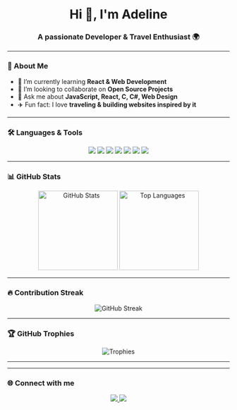 <!-- PROFILE HEADER -->
<h1 align="center">Hi 👋, I'm Adeline</h1>
<h3 align="center">A passionate Developer & Travel Enthusiast 🌍</h3>

---

### 🚀 About Me
- 🌱 I’m currently learning **React & Web Development**  
- 👯 I’m looking to collaborate on **Open Source Projects**  
- 💬 Ask me about **JavaScript, React, C, C#, Web Design**  
- ✈️ Fun fact: I love **traveling & building websites inspired by it**  

---

### 🛠️ Languages & Tools
<p align="center">
  <img src="https://img.shields.io/badge/Java-ED8B00?style=for-the-badge&logo=openjdk&logoColor=white"/>
  <img src="https://img.shields.io/badge/C-00599C?style=for-the-badge&logo=c&logoColor=white"/>
  <img src="https://img.shields.io/badge/React-20232A?style=for-the-badge&logo=react&logoColor=61DAFB"/>
  <img src="https://img.shields.io/badge/HTML5-E34F26?style=for-the-badge&logo=html5&logoColor=white"/>
  <img src="https://img.shields.io/badge/CSS3-1572B6?style=for-the-badge&logo=css3&logoColor=white"/>
  <img src="https://img.shields.io/badge/Git-F05032?style=for-the-badge&logo=git&logoColor=white"/>
  <img src="https://img.shields.io/badge/GitHub-100000?style=for-the-badge&logo=github&logoColor=white"/>
</p>

---

### 📊 GitHub Stats
<p align="center">
  <img src="https://github-readme-stats.vercel.app/api?username=adeline333&show_icons=true&theme=radical" alt="GitHub Stats" height="180"/>
  <img src="https://github-readme-stats.vercel.app/api/top-langs/?username=adeline333&layout=compact&theme=radical" alt="Top Languages" height="180"/>
</p>

---

### 🔥 Contribution Streak
<p align="center">
  <img src="https://streak-stats.demolab.com?user=adeline333&theme=radical&border_radius=10" alt="GitHub Streak"/>
</p>

---

### 🏆 GitHub Trophies
<p align="center">
  <img src="https://github-profile-trophy.vercel.app/?username=adeline333&theme=onedark&row=1&column=6" alt="Trophies"/>
</p>

---

---

### 🌐 Connect with me  
<p align="center">
  <a href="https://www.linkedin.com/in/adeline-tuyizere-315b22294/" target="_blank">
    <img src="https://img.shields.io/badge/LinkedIn-%230077B5.svg?&style=for-the-badge&logo=linkedin&logoColor=white"/>
  </a>
  <a href="https://www.instagram.com/adeline_t3/" target="_blank">
    <img src="https://img.shields.io/badge/Instagram-%23E4405F.svg?&style=for-the-badge&logo=instagram&logoColor=white"/>
  </a>
</p>

